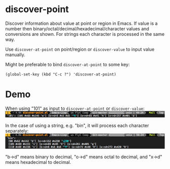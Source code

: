 # discover-point
Discover information about value at point or region in Emacs. If value is a number then binary/octal/decimal/hexadecimal/character values and conversions are shown. For strings each character is processed in the same way.

Use `discover-at-point` on point/region or `discover-value` to input value manually.

Might be preferable to bind `discover-at-point` to some key:
```elisp
(global-set-key (kbd "C-c ?") 'discover-at-point)
```

# Demo
When using "101" as input to `discover-at-point` or `discover-value`:
![](demo-num.png)

In the case of using a string, e.g. "bin", it will process each character separately:
![](demo-string.png)

"b->d" means binary to decimal, "o->d" means octal to decimal, and "x->d" means hexadecimal to decimal.
